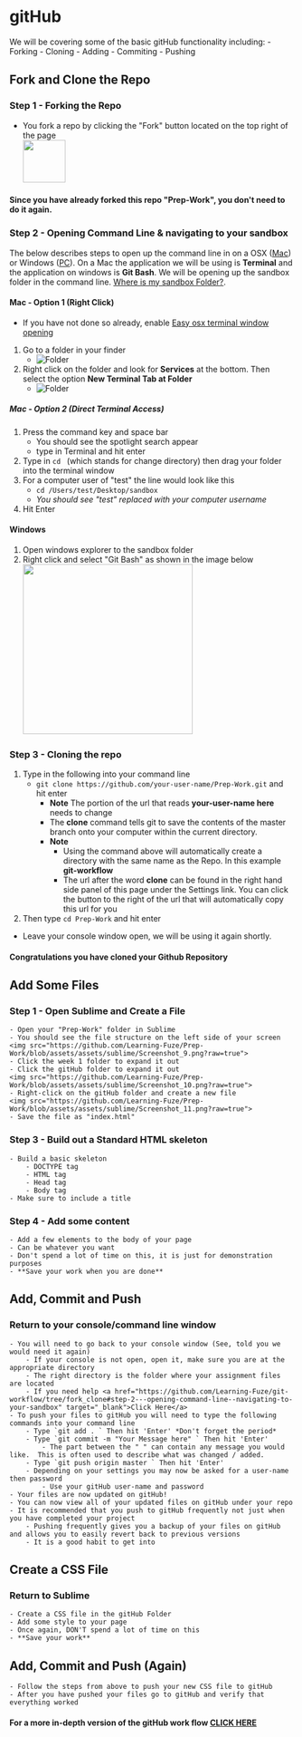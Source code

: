 # gitHub

We will be covering some of the basic gitHub functionality including:
	- Forking
	- Cloning
	- Adding
	- Commiting
	- Pushing

## Fork and Clone the Repo

### Step 1 - Forking the Repo
- You fork a repo by clicking the "Fork" button located on the top right of the page
    <br><img src="https://github.com/Learning-Fuze/git-workflow/blob/assets/assets/fork-circle.jpg?raw=true" height='75'>

#### Since you have already forked this repo "Prep-Work", you don't need to do it again.

### Step 2 - Opening Command Line & navigating to your sandbox
The below describes steps to open up the command line in on a OSX ([Mac](https://github.com/Learning-Fuze/git-workflow#mac)) or Windows ([PC](https://github.com/Learning-Fuze/git-workflow#windows)). On a Mac the application we will be using is **Terminal** and the application on windows is **Git Bash**. We will be opening up the sandbox folder in the command line. <a href="https://docs.google.com/document/d/1GYqDtY12-RgzrbbHzY7kqxpqP_y_X6c5sNKH9NLqMPM/pub" target="_blank">Where is my sandbox Folder?</a>.

#### Mac - Option 1 (Right Click)
- If you have not done so already, enable [Easy osx terminal window opening](https://github.com/Learning-Fuze/git-workflow/blob/osx_easy_terminal/osx_easy_terminal.md)
1. Go to a folder in your finder 
	- ![Folder](https://github.com/Learning-Fuze/git-workflow/blob/assets/assets/sandbox-finder.jpg?raw=true) 
2. Right click on the folder and look for **Services** at the bottom. Then select the option **New Terminal Tab at Folder**
	- ![Folder](https://github.com/Learning-Fuze/git-workflow/blob/assets/assets/new-terminal-tab-finder.jpg?raw=true)

##### Mac - Option 2 (Direct Terminal Access)
1. Press the command key and space bar
	- You should see the spotlight search appear
	- type in Terminal and hit enter
2. Type in `cd ` (which stands for change directory) then drag your folder into the terminal window
3. For a computer user of "test" the line would look like this
	- `cd /Users/test/Desktop/sandbox`
	- *You should see "test" replaced with your computer username*
4. Hit Enter

#### Windows
1. Open windows explorer to the sandbox folder
2. Right click and select "Git Bash" as shown in the image below
	<br><img src="https://github.com/Learning-Fuze/git-workflow/blob/assets/assets/windows-git-bash-alt.jpg?raw=true" height="300">

### Step 3 - Cloning the repo
1. Type in the following into your command line 
	- `git clone https://github.com/your-user-name/Prep-Work.git` and hit enter
		- **Note** The portion of the url that reads **your-user-name here** needs to change
		- The **clone** command tells git to save the contents of the master branch onto your computer within the current directory.
		- **Note**
			- Using the command above will automatically create a directory with the same name as the Repo. In this example **git-workflow**
			- The url after the word **clone** can be found in the right hand side panel of this page under the Settings link. You can click the button to the right of the url that will automatically copy this url for you
2. Then type `cd Prep-Work` and hit enter
- Leave your console window open, we will be using it again shortly.

#### Congratulations you have cloned your Github Repository

## Add Some Files

### Step 1 - Open Sublime and Create a File
	- Open your "Prep-Work" folder in Sublime
	- You should see the file structure on the left side of your screen
	<img src="https://github.com/Learning-Fuze/Prep-Work/blob/assets/assets/sublime/Screenshot_9.png?raw=true">
	- Click the week 1 folder to expand it out
	- Click the gitHub folder to expand it out
	<img src="https://github.com/Learning-Fuze/Prep-Work/blob/assets/assets/sublime/Screenshot_10.png?raw=true">
	- Right-click on the gitHub folder and create a new file
	<img src="https://github.com/Learning-Fuze/Prep-Work/blob/assets/assets/sublime/Screenshot_11.png?raw=true">
	- Save the file as "index.html"
### Step 3 - Build out a Standard HTML skeleton
	- Build a basic skeleton 
		- DOCTYPE tag
		- HTML tag
		- Head tag
		- Body tag
	- Make sure to include a title
### Step 4 - Add some content
	- Add a few elements to the body of your page
	- Can be whatever you want
	- Don't spend a lot of time on this, it is just for demonstration purposes
	- **Save your work when you are done**

## Add, Commit and Push

### Return to your console/command line window
	- You will need to go back to your console window (See, told you we would need it again)
		- If your console is not open, open it, make sure you are at the appropriate directory
		- The right directory is the folder where your assignment files are located
		- If you need help <a href="https://github.com/Learning-Fuze/git-workflow/tree/fork_clone#step-2---opening-command-line--navigating-to-your-sandbox" target="_blank">Click Here</a>
	- To push your files to gitHub you will need to type the following commands into your command line
		- Type `git add . ` Then hit 'Enter' *Don't forget the period*
		- Type `git commit -m "Your Message here" ` Then hit 'Enter'
			- The part between the " " can contain any message you would like.  This is often used to describe what was changed / added.
		- Type `git push origin master ` Then hit 'Enter'
		- Depending on your settings you may now be asked for a user-name then password
			- Use your gitHub user-name and password
	- Your files are now updated on gitHub!
	- You can now view all of your updated files on gitHub under your repo
	- It is recommended that you push to gitHub frequently not just when you have completed your project
		- Pushing frequently gives you a backup of your files on gitHub and allows you to easily revert back to previous versions
		- It is a good habit to get into

## Create a CSS File

### Return to Sublime
	- Create a CSS file in the gitHub Folder
	- Add some style to your page
	- Once again, DON'T spend a lot of time on this
	- **Save your work**

## Add, Commit and Push (Again)
	- Follow the steps from above to push your new CSS file to gitHub
	- After you have pushed your files go to gitHub and verify that everything worked

#### For a more in-depth version of the gitHub work flow <a href="https://github.com/Learning-Fuze/git-workflow" target="_blank">CLICK HERE</a>
